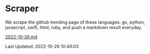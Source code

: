 # Scraper

We scrape the github trending page of these languages: go, python, javascript, swift, html, ruby, and push a markdown result everyday.

[2022-10-26.md](https://github.com/henson/Scraper/blob/master/2022-10-26.md)

Last Updated: 2022-10-26 10:49:03